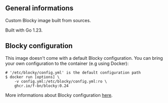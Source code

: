 ## General informations

Custom Blocky image built from sources.

Built with Go 1.23.

## Blocky configuration

This image doesn't come with a default Blocky configuration. You can bring your own configuration to the container (e.g using Docker):

```shell
# '/etc/blocky/config.yml' is the default configuration path
$ docker run [options] \
    -v config.yml:/etc/blocky/config.yml:ro \
    ghcr.io/f-bn/blocky:0.24
```

More informations about Blocky configuration [here](https://0xerr0r.github.io/blocky/latest/configuration/).